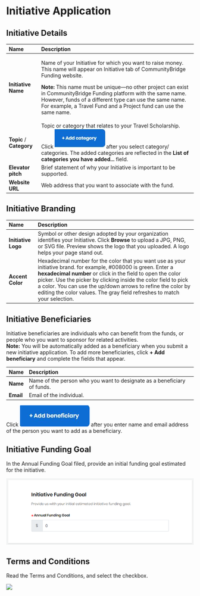 # Initiative Application

## Initiative Details

<table>
  <thead>
    <tr>
      <th style="text-align:left">Name</th>
      <th style="text-align:left">Description</th>
    </tr>
  </thead>
  <tbody>
    <tr>
      <td style="text-align:left"><b>Initiative Name</b>
      </td>
      <td style="text-align:left">
        <p>Name of your Initiative for which you want to raise money. This name will
          appear on Initiative tab of CommunityBridge Funding website.</p>
        <p><b>Note: </b>This name must be unique&#x2014;no other project can exist
          in CommunityBridge Funding platform with the same name. However, funds
          of a different type can use the same name. For example, a Travel Fund and
          a Project fund can use the same name.</p>
      </td>
    </tr>
    <tr>
      <td style="text-align:left"><b>Topic</b> / <b>Category</b>
      </td>
      <td style="text-align:left">Topic or category that relates to your Travel Scholarship.
        <br />Click
        <img src="../../.gitbook/assets/7418659.jpg" alt/>after you select category/ categories. The added categories are reflected
        in the <b>List of categories you have added... </b>field.</td>
    </tr>
    <tr>
      <td style="text-align:left"><b>Elevator pitch</b>
      </td>
      <td style="text-align:left">Brief statement of why your Initiative is important to be supported.</td>
    </tr>
    <tr>
      <td style="text-align:left"><b>Website URL</b>
      </td>
      <td style="text-align:left">Web address that you want to associate with the fund.</td>
    </tr>
  </tbody>
</table>

## Initiative Branding

| Name | Description |
| :--- | :--- |
| **Initiative Logo** | Symbol or other design adopted by your organization identifies your Initiative. Click **Browse** to upload a JPG, PNG, or SVG file. Preview shows the logo that you uploaded. A logo helps your page stand out. |
| **Accent Color** | Hexadecimal number for the color that you want use as your initiative brand. for example, \#008000 is green. Enter a **hexadecimal number** or click in the field to open the color picker. Use the picker by clicking inside the color field to pick a color. You can use the up/down arrows to refine the color by editing the color values. The gray field refreshes to match your selection. |

## Initiative Beneficiaries

Initiative beneficiaries are individuals who can benefit from the funds, or people who you want to sponsor for related activities.  
**Note:** You will be automatically added as a beneficiary when you submit a new initiative application. To add more beneficiaries, click **+ Add beneficiary** and complete the fields that appear.

| Name | Description |
| :--- | :--- |
| **Name** | Name of the person who you want to designate as a beneficiary of funds. |
| **Email** | Email of the individual. |

Click ![](../../.gitbook/assets/7418655.jpg) after you enter name and email address of the person you want to add as a beneficiary. 

## Initiative Funding Goal

In the Annual Funding Goal filed, provide an initial funding goal estimated for the initiative.

![](../../.gitbook/assets/iniiative-fundig-goal.png)

## Terms and Conditions <a id="TravelFundingApplication-TermsandConditions"></a>

Read the Terms and Conditions, and select the checkbox.

![](https://gblobscdn.gitbook.com/assets%2Flinux-foundation-documentation%2F-M2D_dS1B24qzcG9ihj9%2F-M2DaMscBjdqNkwfvsXk%2F7418647.png?alt=media)




